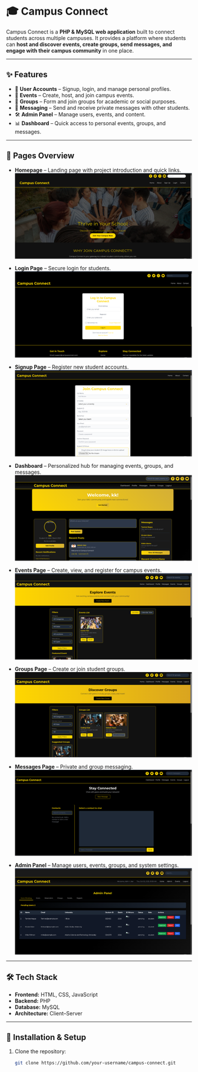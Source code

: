 # 🎓 Campus Connect

Campus Connect is a **PHP & MySQL web application** built to connect students across multiple campuses. It provides a platform where students can **host and discover events, create groups, send messages, and engage with their campus community** in one place.  

---

## ✨ Features
- 👥 **User Accounts** – Signup, login, and manage personal profiles.  
- 📅 **Events** – Create, host, and join campus events.  
- 📌 **Groups** – Form and join groups for academic or social purposes.  
- 💬 **Messaging** – Send and receive private messages with other students.  
- 🛠 **Admin Panel** – Manage users, events, and content.  
- 📊 **Dashboard** – Quick access to personal events, groups, and messages.  

---

## 📄 Pages Overview

- **Homepage** – Landing page with project introduction and quick links.  
  ![Homepage](https://raw.githubusercontent.com/MikiyG/Campus_Connect/master/homepage.png)

- **Login Page** – Secure login for students.  
  ![Login](https://raw.githubusercontent.com/MikiyG/Campus_Connect/master/login.png)

- **Signup Page** – Register new student accounts.  
  ![Signup](https://raw.githubusercontent.com/MikiyG/Campus_Connect/master/signup.png)

- **Dashboard** – Personalized hub for managing events, groups, and messages.  
  ![Dashboard](https://raw.githubusercontent.com/MikiyG/Campus_Connect/master/dashboard.png)

- **Events Page** – Create, view, and register for campus events.  
  ![Events](https://raw.githubusercontent.com/MikiyG/Campus_Connect/master/events.png)

- **Groups Page** – Create or join student groups.  
  ![Groups](https://raw.githubusercontent.com/MikiyG/Campus_Connect/master/groups.png)

- **Messages Page** – Private and group messaging.  
  ![Messages](https://raw.githubusercontent.com/MikiyG/Campus_Connect/master/messages.png)

- **Admin Panel** – Manage users, events, groups, and system settings.  
  ![Admin](https://raw.githubusercontent.com/MikiyG/Campus_Connect/master/admin.png)



---

## 🛠️ Tech Stack
- **Frontend:** HTML, CSS, JavaScript  
- **Backend:** PHP  
- **Database:** MySQL  
- **Architecture:** Client–Server  

---

## 🚀 Installation & Setup
1. Clone the repository:
   ```bash
   git clone https://github.com/your-username/campus-connect.git
